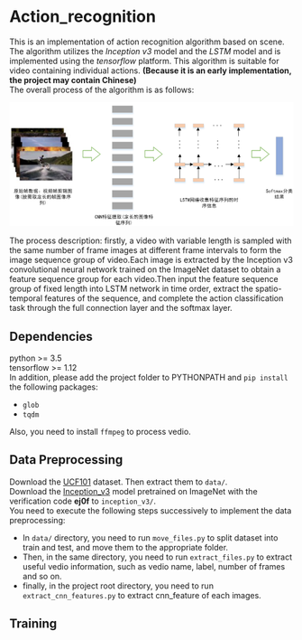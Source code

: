 # Action_recognition #
This is an implementation of action recognition algorithm based on scene. The algorithm utilizes the *Inception v3* model and the *LSTM* model and is implemented using the *tensorflow* platform. This algorithm is suitable for video containing individual actions. **(Because it is an early implementation, the project may contain Chinese)**  
The overall process of the algorithm is as follows:  
<div align=center><img src="framework.png"></div>

The process description: firstly, a video with variable length is sampled with the same number of frame images at different frame intervals to form the image sequence group of video.Each image is extracted by the Inception v3 convolutional neural network trained on the ImageNet dataset to obtain a feature sequence group for each video.Then input the feature sequence group of fixed length into LSTM network in time order, extract the spatio-temporal features of the sequence, and complete the action classification task through the full connection layer and the softmax layer.  

## Dependencies ##
python >= 3.5  
tensorflow >= 1.12  
In addition, please add the project folder to PYTHONPATH and `pip install` the following packages:  
- `glob`  
- `tqdm`

Also, you need to install `ffmpeg` to process vedio.

## Data Preprocessing ##
Download the [UCF101](https://www.crcv.ucf.edu/data/UCF101.php) dataset. Then extract them to `data/`.  
Download the [Inception_v3](https://pan.baidu.com/s/1X8BpCssc1SwCYa7Lkn4UzQ) model pretrained on ImageNet with the verification code **ej0f** to `inception_v3/`.  
You need to execute the following steps successively to implement the data preprocessing:  
- In `data/` directory, you need to run `move_files.py` to split dataset into train and test, and move them to the appropriate folder.  
- Then, in the same directory, you need to run `extract_files.py` to extract useful vedio information, such as vedio name, label, number of frames and so on.  
- finally, in the project root directory, you need to run `extract_cnn_features.py` to extract cnn_feature of each images.

## Training ##
